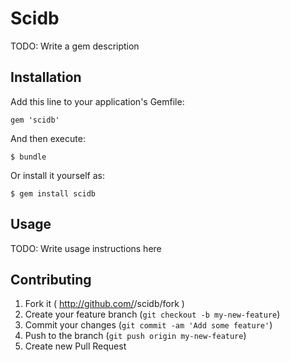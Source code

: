 # Scidb

TODO: Write a gem description

## Installation

Add this line to your application's Gemfile:

    gem 'scidb'

And then execute:

    $ bundle

Or install it yourself as:

    $ gem install scidb

## Usage

TODO: Write usage instructions here

## Contributing

1. Fork it ( http://github.com/<my-github-username>/scidb/fork )
2. Create your feature branch (`git checkout -b my-new-feature`)
3. Commit your changes (`git commit -am 'Add some feature'`)
4. Push to the branch (`git push origin my-new-feature`)
5. Create new Pull Request
